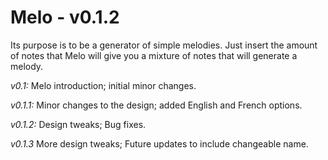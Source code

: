 # Melo - v0.1.2

Its purpose is to be a generator of simple melodies.
Just insert the amount of notes that Melo will give you a mixture of notes that will generate a melody.

<i> v0.1: </i>
Melo introduction; initial minor changes.
  
<i> v0.1.1: </i>
Minor changes to the design; added English and French options.

<i> v0.1.2: </i>
Design tweaks; Bug fixes.

<i> v0.1.3 </i>
More design tweaks; Future updates to include changeable name.
  
